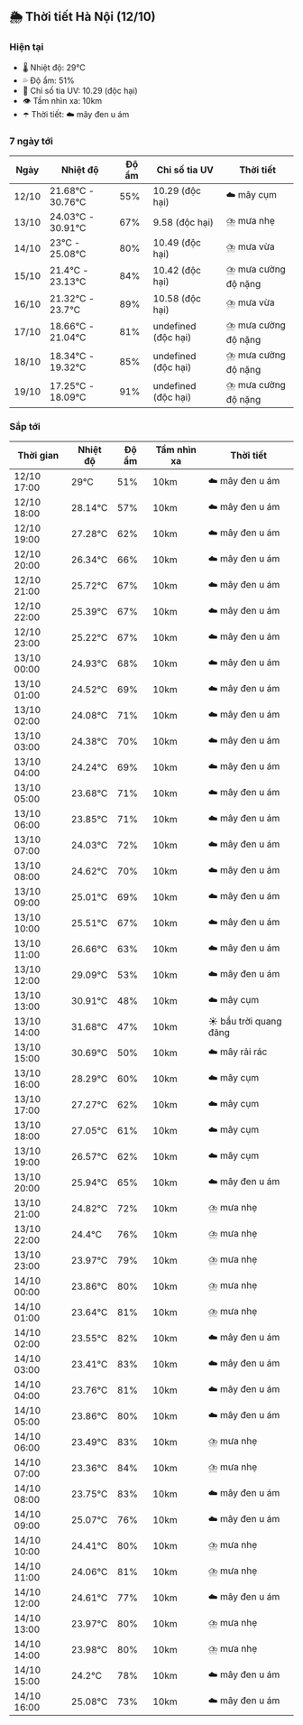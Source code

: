 ## 🌦️ Thời tiết Hà Nội (12/10)

### Hiện tại

- 🌡️ Nhiệt độ: 29℃
- 💦 Độ ẩm: 51%
- 🌟 Chỉ số tia UV: 10.29 (độc hại)
- 👁️ Tầm nhìn xa: 10km
- ☂️ Thời tiết: ☁️ mây đen u ám

### 7 ngày tới

| Ngày | Nhiệt độ | Độ ẩm | Chỉ số tia UV | Thời tiết |
| --- | --- | --- | --- | --- |
| 12/10 | 21.68℃ - 30.76℃ | 55% | 10.29 (độc hại) | ☁️ mây cụm |
| 13/10 | 24.03℃ - 30.91℃ | 67% | 9.58 (độc hại) | ⛈️ mưa nhẹ |
| 14/10 | 23℃ - 25.08℃ | 80% | 10.49 (độc hại) | ⛈️ mưa vừa |
| 15/10 | 21.4℃ - 23.13℃ | 84% | 10.42 (độc hại) | ⛈️ mưa cường độ nặng |
| 16/10 | 21.32℃ - 23.7℃ | 89% | 10.58 (độc hại) | ⛈️ mưa vừa |
| 17/10 | 18.66℃ - 21.04℃ | 81% | undefined (độc hại) | ⛈️ mưa cường độ nặng |
| 18/10 | 18.34℃ - 19.32℃ | 85% | undefined (độc hại) | ⛈️ mưa cường độ nặng |
| 19/10 | 17.25℃ - 18.09℃ | 91% | undefined (độc hại) | ⛈️ mưa cường độ nặng |

### Sắp tới

| Thời gian | Nhiệt độ | Độ ẩm | Tầm nhìn xa | Thời tiết |
| --- | --- | --- | --- | --- |
| 12/10 17:00 | 29℃ | 51% | 10km | ☁️ mây đen u ám |
| 12/10 18:00 | 28.14℃ | 57% | 10km | ☁️ mây đen u ám |
| 12/10 19:00 | 27.28℃ | 62% | 10km | ☁️ mây đen u ám |
| 12/10 20:00 | 26.34℃ | 66% | 10km | ☁️ mây đen u ám |
| 12/10 21:00 | 25.72℃ | 67% | 10km | ☁️ mây đen u ám |
| 12/10 22:00 | 25.39℃ | 67% | 10km | ☁️ mây đen u ám |
| 12/10 23:00 | 25.22℃ | 67% | 10km | ☁️ mây đen u ám |
| 13/10 00:00 | 24.93℃ | 68% | 10km | ☁️ mây đen u ám |
| 13/10 01:00 | 24.52℃ | 69% | 10km | ☁️ mây đen u ám |
| 13/10 02:00 | 24.08℃ | 71% | 10km | ☁️ mây đen u ám |
| 13/10 03:00 | 24.38℃ | 70% | 10km | ☁️ mây đen u ám |
| 13/10 04:00 | 24.24℃ | 69% | 10km | ☁️ mây đen u ám |
| 13/10 05:00 | 23.68℃ | 71% | 10km | ☁️ mây đen u ám |
| 13/10 06:00 | 23.85℃ | 71% | 10km | ☁️ mây đen u ám |
| 13/10 07:00 | 24.03℃ | 72% | 10km | ☁️ mây đen u ám |
| 13/10 08:00 | 24.62℃ | 70% | 10km | ☁️ mây đen u ám |
| 13/10 09:00 | 25.01℃ | 69% | 10km | ☁️ mây đen u ám |
| 13/10 10:00 | 25.51℃ | 67% | 10km | ☁️ mây đen u ám |
| 13/10 11:00 | 26.66℃ | 63% | 10km | ☁️ mây đen u ám |
| 13/10 12:00 | 29.09℃ | 53% | 10km | ☁️ mây đen u ám |
| 13/10 13:00 | 30.91℃ | 48% | 10km | ☁️ mây cụm |
| 13/10 14:00 | 31.68℃ | 47% | 10km | ☀️ bầu trời quang đãng |
| 13/10 15:00 | 30.69℃ | 50% | 10km | ☁️ mây rải rác |
| 13/10 16:00 | 28.29℃ | 60% | 10km | ☁️ mây cụm |
| 13/10 17:00 | 27.27℃ | 62% | 10km | ☁️ mây cụm |
| 13/10 18:00 | 27.05℃ | 61% | 10km | ☁️ mây cụm |
| 13/10 19:00 | 26.57℃ | 62% | 10km | ☁️ mây cụm |
| 13/10 20:00 | 25.94℃ | 65% | 10km | ☁️ mây đen u ám |
| 13/10 21:00 | 24.82℃ | 72% | 10km | ⛈️ mưa nhẹ |
| 13/10 22:00 | 24.4℃ | 76% | 10km | ⛈️ mưa nhẹ |
| 13/10 23:00 | 23.97℃ | 79% | 10km | ⛈️ mưa nhẹ |
| 14/10 00:00 | 23.86℃ | 80% | 10km | ⛈️ mưa nhẹ |
| 14/10 01:00 | 23.64℃ | 81% | 10km | ⛈️ mưa nhẹ |
| 14/10 02:00 | 23.55℃ | 82% | 10km | ☁️ mây đen u ám |
| 14/10 03:00 | 23.41℃ | 83% | 10km | ☁️ mây đen u ám |
| 14/10 04:00 | 23.76℃ | 81% | 10km | ☁️ mây đen u ám |
| 14/10 05:00 | 23.86℃ | 80% | 10km | ☁️ mây đen u ám |
| 14/10 06:00 | 23.49℃ | 83% | 10km | ⛈️ mưa nhẹ |
| 14/10 07:00 | 23.36℃ | 84% | 10km | ⛈️ mưa nhẹ |
| 14/10 08:00 | 23.75℃ | 83% | 10km | ☁️ mây đen u ám |
| 14/10 09:00 | 25.07℃ | 76% | 10km | ☁️ mây đen u ám |
| 14/10 10:00 | 24.41℃ | 80% | 10km | ⛈️ mưa nhẹ |
| 14/10 11:00 | 24.06℃ | 81% | 10km | ⛈️ mưa nhẹ |
| 14/10 12:00 | 24.61℃ | 77% | 10km | ☁️ mây đen u ám |
| 14/10 13:00 | 23.97℃ | 80% | 10km | ⛈️ mưa nhẹ |
| 14/10 14:00 | 23.98℃ | 80% | 10km | ⛈️ mưa nhẹ |
| 14/10 15:00 | 24.2℃ | 78% | 10km | ☁️ mây đen u ám |
| 14/10 16:00 | 25.08℃ | 73% | 10km | ☁️ mây đen u ám |
